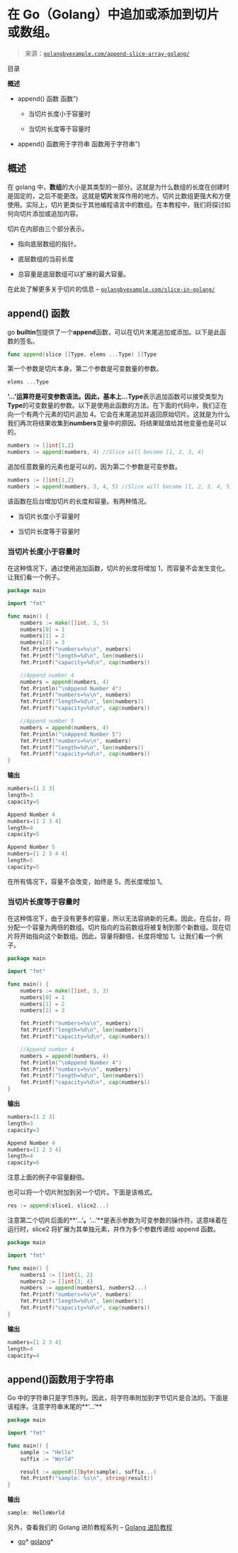 <!--yml

分类：未分类

日期：2024-10-13 06:39:40

-->

# 在 Go（Golang）中追加或添加到切片或数组。

> 来源：[`golangbyexample.com/append-slice-array-golang/`](https://golangbyexample.com/append-slice-array-golang/)

目录

**概述**

+   append() 函数 函数")

    +   当切片长度小于容量时

    +   当切片长度等于容量时

+   append() 函数用于字符串 函数用于字符串")

## **概述**

在 golang 中，**数组**的大小是其类型的一部分。这就是为什么数组的长度在创建时是固定的，之后不能更改。这就是**切片**发挥作用的地方。切片比数组更强大和方便使用。实际上，切片更类似于其他编程语言中的数组。在本教程中，我们将探讨如何向切片添加或追加内容。

切片在内部由三个部分表示。

+   指向底层数组的指针。

+   底层数组的当前长度

+   总容量是底层数组可以扩展的最大容量。

在此处了解更多关于切片的信息 – [`golangbyexample.com/slice-in-golang/`](https://golangbyexample.com/slice-in-golang/)

## **append() 函数**

go **builtin**包提供了一个**append**函数，可以在切片末尾追加或添加。以下是此函数的签名。

```go
func append(slice []Type, elems ...Type) []Type
```

第一个参数是切片本身。第二个参数是可变数量的参数。

```go
elems ...Type
```

**‘…’**运算符是可变参数语法。因此，基本上**…Type**表示追加函数可以接受类型为**Type**的可变数量的参数。以下是使用此函数的方法。在下面的代码中，我们正在向一个有两个元素的切片追加 4。它会在末尾追加并返回原始切片。这就是为什么我们再次将结果收集到**numbers**变量中的原因。将结果赋值给其他变量也是可以的。

```go
numbers := []int{1,2}
numbers := append(numbers, 4) //Slice will become [1, 2, 3, 4]
```

追加任意数量的元素也是可以的，因为第二个参数是可变参数。

```go
numbers := []int{1,2}
numbers := append(numbers, 3, 4, 5) //Slice will become [1, 2, 3, 4, 5]
```

该函数在后台增加切片的长度和容量。有两种情况。

+   当切片长度小于容量时

+   当切片长度等于容量时

### **当切片长度小于容量时**

在这种情况下，通过使用追加函数，切片的长度将增加 1，而容量不会发生变化。让我们看一个例子。

```go
package main

import "fmt"

func main() {
    numbers := make([]int, 3, 5)
    numbers[0] = 1
    numbers[1] = 2
    numbers[2] = 3
    fmt.Printf("numbers=%v\n", numbers)
    fmt.Printf("length=%d\n", len(numbers))
    fmt.Printf("capacity=%d\n", cap(numbers))

    //Append number 4
    numbers = append(numbers, 4)
    fmt.Println("\nAppend Number 4")
    fmt.Printf("numbers=%v\n", numbers)
    fmt.Printf("length=%d\n", len(numbers))
    fmt.Printf("capacity=%d\n", cap(numbers))

    //Append number 5
    numbers = append(numbers, 4)
    fmt.Println("\nAppend Number 5")
    fmt.Printf("numbers=%v\n", numbers)
    fmt.Printf("length=%d\n", len(numbers))
    fmt.Printf("capacity=%d\n", cap(numbers))
}
```

**输出**

```go
numbers=[1 2 3]
length=3
capacity=5

Append Number 4
numbers=[1 2 3 4]
length=4
capacity=5

Append Number 5
numbers=[1 2 3 4 4]
length=5
capacity=5
```

在所有情况下，容量不会改变，始终是 5，而长度增加 1。

### **当切片长度等于容量时**

在这种情况下，由于没有更多的容量，所以无法容纳新的元素。因此，在后台，将分配一个容量为两倍的数组。切片指向的当前数组将被复制到那个新数组。现在切片将开始指向这个新数组。因此，容量将翻倍，长度将增加 1。让我们看一个例子。

```go
package main

import "fmt"

func main() {
    numbers := make([]int, 3, 3)
    numbers[0] = 1
    numbers[1] = 2
    numbers[2] = 3

    fmt.Printf("numbers=%v\n", numbers)
    fmt.Printf("length=%d\n", len(numbers))
    fmt.Printf("capacity=%d\n", cap(numbers))

    //Append number 4
    numbers = append(numbers, 4)
    fmt.Println("\nAppend Number 4")
    fmt.Printf("numbers=%v\n", numbers)
    fmt.Printf("length=%d\n", len(numbers))
    fmt.Printf("capacity=%d\n", cap(numbers))
}
```

**输出**

```go
numbers=[1 2 3]
length=3
capacity=3

Append Number 4
numbers=[1 2 3 4]
length=4
capacity=6
```

注意上面的例子中容量翻倍。

也可以将一个切片附加到另一个切片。下面是该格式。

```go
res := append(slice1, slice2...)
```

注意第二个切片后面的**‘…’**。**‘…’**是表示参数为可变参数的操作符。这意味着在运行时，slice2 将扩展为其单独元素，并作为多个参数传递给 append 函数。

```go
package main

import "fmt"

func main() {
    numbers1 := []int{1, 2}
    numbers2 := []int{3, 4}
    numbers := append(numbers1, numbers2...)
    fmt.Printf("numbers=%v\n", numbers)
    fmt.Printf("length=%d\n", len(numbers))
    fmt.Printf("capacity=%d\n", cap(numbers))
}
```

**输出**

```go
numbers=[1 2 3 4]
length=4
capacity=4
```

## **append()函数用于字符串**

Go 中的字符串只是字节序列。因此，将字符串附加到字节切片是合法的。下面是该程序。注意字符串末尾的**‘…’**

```go
package main

import "fmt"

func main() {
    sample := "Hello"
    suffix := "World"

    result := append([]byte(sample), suffix...)
    fmt.Printf("sample: %s\n", string(result))
}
```

**输出**

```go
sample: HelloWorld
```

另外，查看我们的 Golang 进阶教程系列 – [Golang 进阶教程](https://golangbyexample.com/golang-comprehensive-tutorial/)

+   [go](https://golangbyexample.com/tag/go/)*   [golang](https://golangbyexample.com/tag/golang/)*
